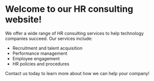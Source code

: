 # Welcome to our HR consulting website!

We offer a wide range of HR consulting services to help technology companies succeed. Our services include:

- Recruitment and talent acquisition
- Performance management
- Employee engagement
- HR policies and procedures

Contact us today to learn more about how we can help your company!
